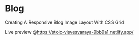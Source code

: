 # Blog

Creating A Responsive Blog Image Layout With CSS Grid

Live preview @https://stoic-visvesvaraya-9bb9a1.netlify.app/

